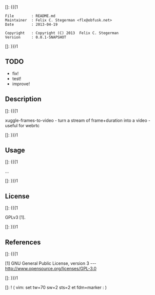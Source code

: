 []: {{{1

    File        : README.md
    Maintainer  : Felix C. Stegerman <flx@obfusk.net>
    Date        : 2013-04-19

    Copyright   : Copyright (C) 2013  Felix C. Stegerman
    Version     : 0.0.1-SNAPSHOT

[]: }}}1

## TODO

  * fix!
  * test!
  * improve!

## Description
[]: {{{1

  xuggle-frames-to-video - turn a stream of frame+duration into a
  video - useful for webrtc

[]: }}}1

## Usage
[]: {{{1

  ...

[]: }}}1

## License
[]: {{{1

  GPLv3 [1].

[]: }}}1

## References
[]: {{{1

  [1] GNU General Public License, version 3
  --- http://www.opensource.org/licenses/GPL-3.0

[]: }}}1

[]: ! ( vim: set tw=70 sw=2 sts=2 et fdm=marker : )
